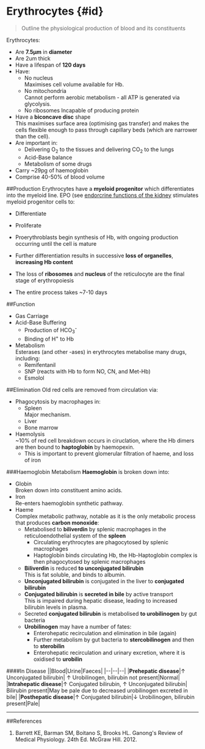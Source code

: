 # Erythrocytes {#id}
> Outline the physiological production of blood and its constituents

Erythrocytes:
* Are **7.5μm** in **diameter**  
* Are 2um thick
* Have a lifespan of **120 days**
* Have:
    * No nucleus  
    Maximises cell volume available for Hb.
    * No mitochondria  
    Cannot perform aerobic metabolism - all ATP is generated via glycolysis.
    * No ribosomes
    Incapable of producing protein
* Have a **biconcave disc** shape  
This maximises surface area (optimising gas transfer) and makes the cells flexible enough to pass through capillary beds (which are narrower than the cell).
* Are important in:
    * Delivering O<sub>2</sub> to the tissues and delivering CO<sub>2</sub> to the lungs
    * Acid-Base balance
    * Metabolism of some drugs
* Carry ~29pg of haemoglobin
* Comprise 40-50% of blood volume

##Production
Erythrocytes have a **myeloid progenitor** which differentiates into the myeloid line. EPO (see [endorcrine functions of the kidney](endocrine_functions_of_the_kidney.md#epo) stimulates myeloid progenitor cells to:
  * Differentiate
  * Proliferate

* Proerythroblasts begin synthesis of Hb, with ongoing production occurring until the cell is mature
* Further differentiation results in successive **loss of organelles**, **increasing Hb content**
* The loss of **ribosomes** and **nucleus** of the reticulocyte are the final stage of erythropoiesis
* The entire process takes ~7-10 days


##Function
* Gas Carriage
* Acid-Base Buffering
    * Production of HCO<sub>3</sub><sup>-</sup>
    * Binding of H<sup>+</sup> to Hb
* Metabolism  
Esterases (and other -ases) in erythrocytes metabolise many drugs, including:
    * Remifentanil
    * SNP (reacts with Hb to form NO, CN, and Met-Hb)
    * Esmolol

##Elimination
Old red cells are removed from circulation via:
* Phagocytosis by macrophages in:
    * Spleen  
    Major mechanism.
    * Liver
    * Bone marrow
* Haemolysis  
~10% of red cell breakdown occurs in ciruclation, where the Hb dimers are then bound to **haptoglobin** by haemopexin.
    * This is important to prevent glomerular filtration of haeme, and loss of iron

###Haemoglobin Metabolism
**Haemoglobin** is broken down into:
* Globin  
Broken down into constituent amino acids.
* Iron  
Re-enters haemoglobin synthetic pathway.
* Haeme  
Complex metabolic pathway, notable as it is the only metabolic process that produces **carbon monoxide**:
    * Metabolised to **biliverdin** by splenic macrophages in the reticuloendothelial system of the **spleen**
        * Circulating erythrocytes are phagocytosed by splenic macrophages
        * Haptoglobin binds circulating Hb, the Hb-Haptoglobin complex is then phagocytosed by splenic macrophages
    * **Biliverdin** is reduced **to unconjugated bilirubin**  
This is fat soluble, and binds to albumin.
    * **Unconjugated bilirubin** is conjugated in the liver to **conjugated bilirubin**
    * **Conjugated bilirubin** is **secreted in bile** by active transport  
    This is impaired during hepatic disease, leading to increased bilirubin levels in plasma.
    * Secreted **conjugated bilirubin** is metabolised **to urobilinogen** by gut bacteria
    * **Urobilinogen** may have a number of fates:
        * Enterohepatic recirculation and elimination in bile (again)
        * Further metabolism by gut bacteria to **stercobilinogen** and then to **sterobilin**
        * Enterohepatic recirculation and urinary excretion, where it is oxidised to **urobilin**


####In Disease
||Blood|Urine|Faeces|
|--|--|--|
|**Prehepatic disease**|↑ Unconjugated bilirubin| ↑ Urobilinogen, bilirubin not present|Normal|
|**Intrahepatic disease**|↑ Conjugated bilirubin, ↑ Unconjugated bilirubin| Bilirubin present|May be pale due to decreased urobilinogen excreted in bile|
|**Posthepatic disease**|↑ Conjugated bilirubin|↓ Urobilinogen, bilirubin present|Pale|



---
##References
1. Barrett KE, Barman SM, Boitano S, Brooks HL. Ganong's Review of Medical Physiology. 24th Ed. McGraw Hill. 2012.
